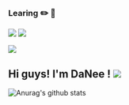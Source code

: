 
### Learing :pencil2: :orange_book:</b></h3>

<img src="https://img.shields.io/badge/JAVA-0099E5?style=for-the-badge&logo=java&logoColor=white"> <img src="https://img.shields.io/badge/mysql-003458?style=for-the-badge&logo=mysql&logoColor=white"></a>
</a> <a href="https://instagram.com/daxnee">
  
<img src="http://img.shields.io/badge/-daxnee-4285F4?style=flat&logo=Instagram&link=https://instagram.com/daxnee/"/></a>

     
## Hi guys! I'm DaNee ! <a href="https://hits.seeyoufarm.com"><img src="https://hits.seeyoufarm.com/api/count/incr/badge.svg?url=https%3A%2F%2Fgithub.com%2Fgjbae1212%2Fhit-counter&count_bg=%2363C3FF&title_bg=%2348B9FF&icon=twitter.svg&icon_color=%23FFFFFF&title=hits&edge_flat=true"/></a> 


![Anurag's github stats](https://github-readme-stats.vercel.app/api?username=daxnee&show_icons=true&theme=yeblu)


<!--
**daxnee/daxnee** is a ✨ _special_ ✨ repository because its `README.md` (this file) appears on your GitHub profile.

Here are some ideas to get you started:

- 🔭 I’m currently working on ...
- 🌱 I’m currently learning ...
- 👯 I’m looking to collaborate on ...
- 🤔 I’m looking for help with ...
- 💬 Ask me about ...
- 📫 How to reach me: ...
- 😄 Pronouns: ...
- ⚡ Fun fact: ...
-->
